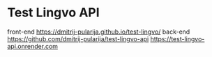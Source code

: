 # Test Lingvo API
front-end
https://dmitrij-pularija.github.io/test-lingvo/
back-end
https://github.com/dmitrij-pularija/test-lingvo-api
https://test-lingvo-api.onrender.com
